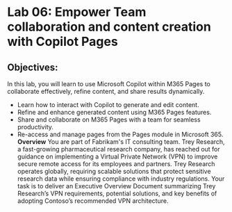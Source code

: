 # Lab 06: Empower Team collaboration and content creation with Copilot Pages

## Objectives:
In this lab, you will learn to use Microsoft Copilot within M365 Pages to collaborate effectively, refine content, and share results dynamically.

-  Learn how to interact with Copilot to generate and edit content.
-  Refine and enhance generated content using M365 Pages features.
-  Share and collaborate on M365 Pages with a team for seamless productivity.
-  Re-access and manage pages from the Pages module in Microsoft 365.
**Overview**
You are part of Fabrikam's IT consulting team. Trey Research, a fast-growing pharmaceutical research company, has reached out for guidance on implementing a Virtual Private Network (VPN) to improve secure remote access for its employees and partners. Trey Research operates globally, requiring scalable solutions that protect sensitive research data while ensuring compliance with industry regulations.
Your task is to deliver an Executive Overview Document summarizing Trey Research’s VPN requirements, potential solutions, and key benefits of adopting Contoso’s recommended VPN architecture. 
